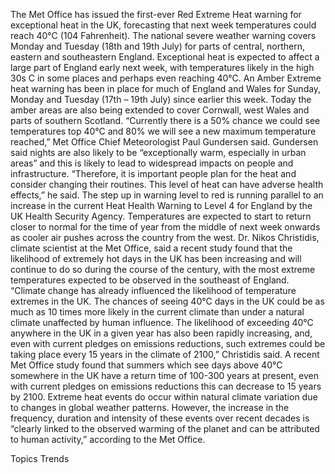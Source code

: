 The Met Office has issued the first-ever Red Extreme Heat warning for exceptional heat in the UK, forecasting that next week temperatures could reach 40°C (104 Fahrenheit).
The national severe weather warning covers Monday and Tuesday (18th and 19th July) for parts of central, northern, eastern and southeastern England.
Exceptional heat is expected to affect a large part of England early next week, with temperatures likely in the high 30s C in some places and perhaps even reaching 40°C.
An Amber Extreme heat warning has been in place for much of England and Wales for Sunday, Monday and Tuesday (17th – 19th July) since earlier this week. Today the amber areas are also being extended to cover Cornwall, west Wales and parts of southern Scotland.
“Currently there is a 50% chance we could see temperatures top 40°C and 80% we will see a new maximum temperature reached,” Met Office Chief Meteorologist Paul Gundersen said.
Gundersen said nights are also likely to be “exceptionally warm, especially in urban areas” and this is likely to lead to widespread impacts on people and infrastructure. “Therefore, it is important people plan for the heat and consider changing their routines. This level of heat can have adverse health effects,” he said.
The step up in warning level to red is running parallel to an increase in the current Heat Health Warning to Level 4 for England by the UK Health Security Agency.
Temperatures are expected to start to return closer to normal for the time of year from the middle of next week onwards as cooler air pushes across the country from the west.
Dr. Nikos Christidis, climate scientist at the Met Office, said a recent study found that the likelihood of extremely hot days in the UK has been increasing and will continue to do so during the course of the century, with the most extreme temperatures expected to be observed in the southeast of England.
“Climate change has already influenced the likelihood of temperature extremes in the UK. The chances of seeing 40°C days in the UK could be as much as 10 times more likely in the current climate than under a natural climate unaffected by human influence. The likelihood of exceeding 40°C anywhere in the UK in a given year has also been rapidly increasing, and, even with current pledges on emissions reductions, such extremes could be taking place every 15 years in the climate of 2100,” Christidis said.
A recent Met Office study found that summers which see days above 40°C somewhere in the UK have a return time of 100-300 years at present, even with current pledges on emissions reductions this can decrease to 15 years by 2100.
Extreme heat events do occur within natural climate variation due to changes in global weather patterns. However, the increase in the frequency, duration and intensity of these events over recent decades is “clearly linked to the observed warming of the planet and can be attributed to human activity,” according to the Met Office.

Topics
Trends
